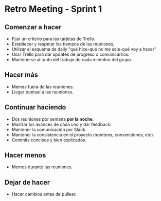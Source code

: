 # Retro Meeting - Sprint 1


## Comenzar a hacer
* Fijar un criterio para las tarjetas de Trello.
* Establecer y respetar los tiempos de las reuniones.
* Utilizar el esquema de daily "qué hice-qué no me sale-qué voy a hacer"
* Usar Trello para dar updates de progreso o comunicarnos.
* Mantenerse al tanto del trabajo de cada miembro del grupo.

## Hacer más
* Memes fuera de las reuniones.
* Llegar puntual a las reuniones.

## Continuar haciendo
* Dos reuniones por semana **por la noche**.
* Mostrar los avances de cada uno y dar feedback.
* Mantener la comunicación por Slack.
* Mantener la consistencia en el proyecto (nombres, convenciones, etc).
* Commits concisos y bien explicados.

## Hacer menos
* Memes durante las reuniones.

## Dejar de hacer
* Hacer cambios antes de pullear.
